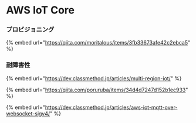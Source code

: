 # AWS IoT Core

### プロビジョニング

{% embed url="https://qiita.com/moritalous/items/3fb33673afe42c2ebca5" %}



### 耐障害性

{% embed url="https://dev.classmethod.jp/articles/multi-region-iot/" %}



{% embed url="https://qiita.com/poruruba/items/34d4d7247d152b1ec933" %}

{% embed url="https://dev.classmethod.jp/articles/aws-iot-mqtt-over-websocket-sigv4/" %}



